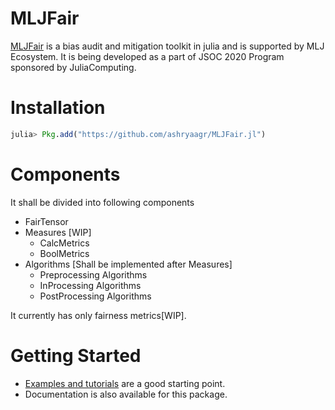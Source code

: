 # MLJFair

[MLJFair](https://github.com/ashryaagr/MLJFair.jl) is a bias audit and mitigation toolkit in julia and is supported by MLJ Ecosystem.
It is being developed as a part of JSOC 2020 Program sponsored by JuliaComputing.

# Installation
```julia
julia> Pkg.add("https://github.com/ashryaagr/MLJFair.jl")
```

# Components
It shall be divided into following components
- FairTensor
- Measures [WIP]
  - CalcMetrics
  - BoolMetrics
- Algorithms [Shall be implemented after Measures]
  - Preprocessing Algorithms
  - InProcessing Algorithms
  - PostProcessing Algorithms

It currently has only fairness metrics[WIP].

# Getting Started
- [Examples and tutorials](https://github.com/ashryaagr/MLJFair.jl/tree/master/examples) are a good starting point.
- Documentation is also available for this package.
